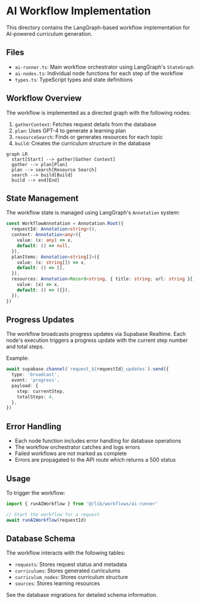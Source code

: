 # AI Workflow Implementation

This directory contains the LangGraph-based workflow implementation for AI-powered curriculum generation.

## Files

- `ai-runner.ts`: Main workflow orchestrator using LangGraph's `StateGraph`
- `ai-nodes.ts`: Individual node functions for each step of the workflow
- `types.ts`: TypeScript types and state definitions

## Workflow Overview

The workflow is implemented as a directed graph with the following nodes:

1. `gatherContext`: Fetches request details from the database
2. `plan`: Uses GPT-4 to generate a learning plan
3. `resourceSearch`: Finds or generates resources for each topic
4. `build`: Creates the curriculum structure in the database

```mermaid
graph LR
  start[Start] --> gather[Gather Context]
  gather --> plan[Plan]
  plan --> search[Resource Search]
  search --> build[Build]
  build --> end[End]
```

## State Management

The workflow state is managed using LangGraph's `Annotation` system:

```typescript
const WorkflowAnnotation = Annotation.Root({
  requestId: Annotation<string>(),
  context: Annotation<any>({
    value: (x: any) => x,
    default: () => null,
  }),
  planItems: Annotation<string[]>({
    value: (x: string[]) => x,
    default: () => [],
  }),
  resources: Annotation<Record<string, { title: string; url: string }[]>>({
    value: (x) => x,
    default: () => ({}),
  }),
})
```

## Progress Updates

The workflow broadcasts progress updates via Supabase Realtime. Each node's execution triggers a progress update with the current step number and total steps.

Example:
```typescript
await supabase.channel(`request_${requestId}_updates`).send({
  type: 'broadcast',
  event: 'progress',
  payload: {
    step: currentStep,
    totalSteps: 4,
  },
})
```

## Error Handling

- Each node function includes error handling for database operations
- The workflow orchestrator catches and logs errors
- Failed workflows are not marked as complete
- Errors are propagated to the API route which returns a 500 status

## Usage

To trigger the workflow:

```typescript
import { runAIWorkflow } from '@/lib/workflows/ai-runner'

// Start the workflow for a request
await runAIWorkflow(requestId)
```

## Database Schema

The workflow interacts with the following tables:
- `requests`: Stores request status and metadata
- `curriculums`: Stores generated curriculums
- `curriculum_nodes`: Stores curriculum structure
- `sources`: Stores learning resources

See the database migrations for detailed schema information. 